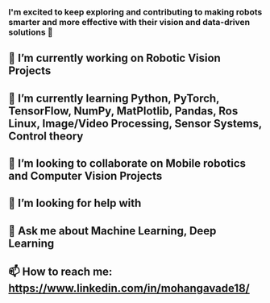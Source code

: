 ### I'm excited to keep exploring and contributing to making robots smarter and more effective with their vision and data-driven solutions 👋



## 🔭 I’m currently working on Robotic Vision Projects
## 🌱 I’m currently learning Python, PyTorch, TensorFlow, NumPy, MatPlotlib, Pandas, Ros Linux, Image/Video Processing, Sensor Systems, Control theory
## 👯 I’m looking to collaborate on Mobile robotics and Computer Vision Projects
## 🤔 I’m looking for help with 
## 💬 Ask me about Machine Learning, Deep Learning
## 📫 How to reach me: https://www.linkedin.com/in/mohangavade18/


